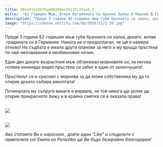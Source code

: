 ```yaml
---
title: 30ce01426b75ad462d9ac55115c3fee5_t
mitle:  "82 Годишен Мъж, Откри Изгубената Си Брачна Халка В Морков В Градината Си!"
description: "Преди 3 години 82-годишен мъж губи брачната си халка, докато  копае  градината си в Германия. Никога не е предполагал, че ще я намери отново! Но съдбата е имала други"
image: "https://cdnone.netlify.com/db/2016/11/1-30.jpg"
---
```


 <p>Преди 3 години 82-годишен мъж губи брачната си халка, докато  копае  градината си в Германия. Никога не е предполагал, че ще я намери отново! Но съдбата е имала други планове за него и му връща пръстена по най-неочаквания и необикновен начин.</p>      <p>Един ден докато възрастния мъж обгрижвал морковите си, за негова голяма изненада видял пръстена си забит в един от зеленчуците!</p>  <p>Пръстенът се е сраснал с моркова за да може собственика му да го открие докато събира реколтата!</p> <p>Починалата му съпруга винаги е вярвала, че той някога ще успее да открие прекрасното бижу и в крайна сметка се е оказала права!</p>      <p> <br/><img src="https://cdnone.netlify.com/db/2016/11/1-30.jpg"/><br/></p> <p> <br/><img src="https://cdnone.netlify.com/db/2016/11/2-14.jpg"/><br/></p>  <p><i>Ако статията Ви е харесала , дайте един “Like” и споделете с приятелите си! Екипа на Ponichka ще Ви бъде безкрайно благодарен!</i></p>       